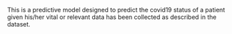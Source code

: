 This is a predictive model designed to predict the covid19 status of a patient given his/her vital or relevant data has been collected as described in the dataset.